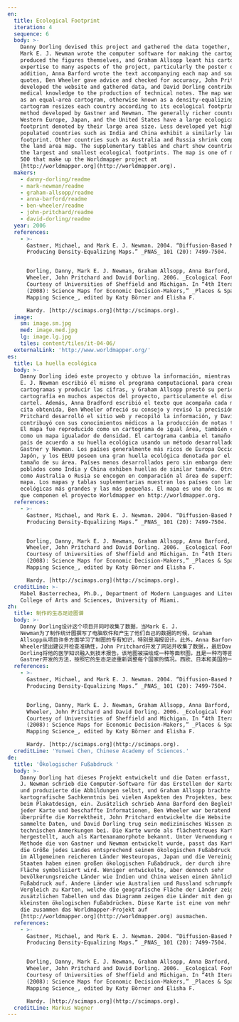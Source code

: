 ```yaml
---
en:
  title: Ecological Footprint
  iteration: 4
  sequence: 6
  body: >-
    Danny Dorling devised this project and gathered the data together, while
    Mark E. J. Newman wrote the computer software for making the cartograms and
    produced the figures themselves, and Graham Allsopp leant his cartographic
    expertise to many aspects of the project, particularly the poster design. In
    addition, Anna Barford wrote the text accompanying each map and sourced
    quotes, Ben Wheeler gave advice and checked for accuracy, John Pritchard
    developed the website and gathered data, and David Dorling contributed his
    medical knowledge to the production of technical notes. The map was rendered
    as an equal-area cartogram, otherwise known as a density-equalizing map. The
    cartogram resizes each country according to its ecological footprint using a
    method developed by Gastner and Newman. The generally richer countries of
    Western Europe, Japan, and the United States have a large ecological
    footprint denoted by their large area size. Less developed yet highly
    populated countries such as India and China exhibit a similarly large
    footprint. Other countries such as Australia and Russia shrink compared to
    the land area map. The supplementary tables and chart show countries with
    the largest and smallest ecological footprints. The map is one of more than
    500 that make up the Worldmapper project at
    [http://worldmapper.org](http://worldmapper.org).
  makers:
    - danny-dorling/readme
    - mark-newman/readme
    - graham-allsopp/readme
    - anna-barford/readme
    - ben-wheeler/readme
    - john-pritchard/readme
    - david-dorling/readme
  year: 2006
  references:
    - >-
      Gastner, Michael, and Mark E. J. Newman. 2004. “Diffusion-Based Method for
      Producing Density-Equalizing Maps.” _PNAS_ 101 (20): 7499-7504.


      Dorling, Danny, Mark E. J. Newman, Graham Allsopp, Anna Barford, Ben
      Wheeler, John Pritchard and David Dorling. 2006. _Ecological Footprint_.
      Courtesy of Universities of Sheffield and Michigan. In “4th Iteration
      (2008): Science Maps for Economic Decision-Makers,” _Places & Spaces:
      Mapping Science_, edited by Katy Börner and Elisha F.  

      Hardy. [http://scimaps.org](http://scimaps.org).
  image:
    sm: image.sm.jpg
    med: image.med.jpg
    lg: image.lg.jpg
    tiles: content/tiles/it-04-06/
  externalLink: 'http://www.worldmapper.org/'
es:
  title: La huella ecológica
  body: >-
    Danny Dorling ideó este proyecto y obtuvo la información, mientras que Mark
    E. J. Newman escribió él mismo el programa computacional para crear los
    cartogramas y producir las cifras, y Graham Allsopp prestó su pericia en
    cartografía en muchos aspectos del proyecto, particulamente el diseño del
    cartel. Además, Anna Bradford escribió el texto que acompaña cada mapa y
    cita obtenida, Ben Wheeler ofreció su consejo y revisó la precisión, John
    Pritchard desarrolló el sitio web y recopiló la información, y David Dorling
    contribuyó con sus conocimientos médicos a la producción de notas técnicas.
    El mapa fue reproducido como un cartograma de igual área, también conocido
    como un mapa igualador de densidad. El cartograma cambia el tamaño de cada
    país de acuerdo a su huella ecológica usando un método desarrollado por
    Gastner y Newman. Los países generalmente más ricos de Europa Occidental,
    Japón, y los EEUU poseen una gran huella ecológica denotada por el gran
    tamaño de su área. Países menos desarrollados pero sin embargo densamente
    poblados como India y China exhiben huellas de similar tamaño. Otros países
    como Australia o Rusia se encogen en comparación al área de superficie en el
    mapa. Los mapas y tablas suplementarias muestran los países con las huellas
    ecológicas más grandes y las más pequeñas. El mapa es uno de los más de 500
    que componen el proyecto Worldmapper en http://worldmapper.org.
  references:
    - >-
      Gastner, Michael, and Mark E. J. Newman. 2004. “Diffusion-Based Method for
      Producing Density-Equalizing Maps.” _PNAS_ 101 (20): 7499-7504.


      Dorling, Danny, Mark E. J. Newman, Graham Allsopp, Anna Barford, Ben
      Wheeler, John Pritchard and David Dorling. 2006. _Ecological Footprint_.
      Courtesy of Universities of Sheffield and Michigan. In “4th Iteration
      (2008): Science Maps for Economic Decision-Makers,” _Places & Spaces:
      Mapping Science_, edited by Katy Börner and Elisha F.  

      Hardy. [http://scimaps.org](http://scimaps.org).
  creditLine: >-
    Mabel Basterrechea, Ph.D., Department of Modern Languages and Literatures,
    College of Arts and Sciences, University of Miami.
zh:
  title: 制作的生态足迹图谱
  body: >-
    Danny Dorling设计这个项目并同时收集了数据，当Mark E. J.
    Newman为了制作统计图撰写了电脑软件和产生了他们自己的数据的时候，Graham
    Allsopp从项目许多方面学习了制图的专有知识，特别是海报设计。此外，Anna Barford针对每个地图和数据来源引用撰写了相应的文本，Ben
    Wheeler提出建议并检查准确性，John Pritchard开发了网站并收集了数据，，最后David
    Dorling将他的医学知识融入到技术报告。该地图被描绘成一种等面积图，且是一种均等密度地图。该统计图利用Newman和Michael T.
    Gastner开发的方法，按照它的生态足迹重新调整每个国家的情况。西欧、日本和美国的一般富裕国家拥有大量的由大面积规模所标示的生态足迹。欠发达地区人口密集型国家，例如印度和中国，也展示了类似的大型足迹。其他国家例如澳大利亚，俄罗斯可以对比陆地地图收缩。补充表格和图表表示了拥有最大和最小的生态踪迹的国家。该地图是超过700个组成世界地图项目的其中之一，该项目可访问http://worldmapper.org。
  references:
    - >-
      Gastner, Michael, and Mark E. J. Newman. 2004. “Diffusion-Based Method for
      Producing Density-Equalizing Maps.” _PNAS_ 101 (20): 7499-7504.


      Dorling, Danny, Mark E. J. Newman, Graham Allsopp, Anna Barford, Ben
      Wheeler, John Pritchard and David Dorling. 2006. _Ecological Footprint_.
      Courtesy of Universities of Sheffield and Michigan. In “4th Iteration
      (2008): Science Maps for Economic Decision-Makers,” _Places & Spaces:
      Mapping Science_, edited by Katy Börner and Elisha F.  

      Hardy. [http://scimaps.org](http://scimaps.org).
  creditLine: 'Yunwei Chen, Chinese Academy of Sciences.'
de:
  title: 'Ökologischer Fußabdruck '
  body: >-
    Danny Dorling hat dieses Projekt entwickelt und die Daten erfasst, Mark E.
    J. Newman schrieb die Computer-Software für das Erstellen der Kartogramme
    und produzierte die Abbildungen selbst, und Graham Allsopp brachte seine
    kartografische Sachkenntnis bei vielen Aspekten des Projektes, besonders
    beim Plakatdesign, ein. Zusätzlich schrieb Anna Barford den Begleittext zu
    jeder Karte und beschaffte Informationen, Ben Wheeler war beratend tätig und
    überprüfte die Korrektheit, John Pritchard entwickelte die Website und
    sammelte Daten, und David Dorling trug sein medizinisches Wissen zu den
    technischen Anmerkungen bei. Die Karte wurde als flächentreues Kartogramm
    hergestellt, auch als Kartenanamorphote bekannt. Unter Verwendung einer
    Methode die von Gastner und Newman entwickelt wurde, passt das Kartogramm
    die Größe jedes Landes entsprechend seinem ökologischen Fußabdruck an. Die
    im Allgemeinen reicheren Länder Westeuropas, Japan und die Vereinigten
    Staaten haben einen großen ökologischen Fußabdruck, der durch ihre große
    Fläche symbolisiert wird. Weniger entwickelte, aber dennoch sehr
    bevölkerungsreiche Länder wie Indien und China weisen einen ähnlich großen
    Fußabdruck auf. Andere Länder wie Australien und Russland schrumpfen im
    Vergleich zu Karten, welche die geografische Fläche der Länder zeigen. Die
    zusätzlichen Tabellen und das Diagramm zeigen die Länder mit den größten und
    kleinsten ökologischen Fußabdrücken. Diese Karte ist eine von mehr als 500,
    die zusammen das Worldmapper-Projekt auf
    [http://worldmapper.org](http://worldmapper.org) ausmachen.
  references:
    - >-
      Gastner, Michael, and Mark E. J. Newman. 2004. “Diffusion-Based Method for
      Producing Density-Equalizing Maps.” _PNAS_ 101 (20): 7499-7504.


      Dorling, Danny, Mark E. J. Newman, Graham Allsopp, Anna Barford, Ben
      Wheeler, John Pritchard and David Dorling. 2006. _Ecological Footprint_.
      Courtesy of Universities of Sheffield and Michigan. In “4th Iteration
      (2008): Science Maps for Economic Decision-Makers,” _Places & Spaces:
      Mapping Science_, edited by Katy Börner and Elisha F.  

      Hardy. [http://scimaps.org](http://scimaps.org).
  creditLine: Markus Wagner
---
```

